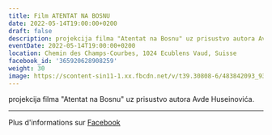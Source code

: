 ```yaml
---
title: Film ATENTAT NA BOSNU
date: 2022-05-14T19:00:00+0200
draft: false
description: projekcija filma "Atentat na Bosnu" uz prisustvo autora Avde Huseinovića.
eventDate: 2022-05-14T19:00:00+0200
location: Chemin des Champs-Courbes, 1024 Ecublens Vaud, Suisse
facebook_id: '365920628908259'
weight: 30
image: https://scontent-sin11-1.xx.fbcdn.net/v/t39.30808-6/483842093_9330013443761058_8599832410174975788_n.jpg?_nc_cat=104&ccb=1-7&_nc_sid=9e60e4&_nc_ohc=kYSSgNrJ85QQ7kNvwGd1Hh0&_nc_oc=AdmXAHAhdDh0c9UkEdNvTW64L9-kOJFQJ6LSLzrPY19Vt_VTmkwSQFKHDvAFNR5lEF8&_nc_zt=23&_nc_ht=scontent-sin11-1.xx&edm=ABTKTjYEAAAA&_nc_gid=idQKz17jwbQt6a4YDniMgQ&oh=00_AfKlaqRTZjhlSZqzj0mH_vrEY4vReJKS-Vpb3kLI-JC7mw&oe=68418953
---
```


projekcija filma "Atentat na Bosnu" uz prisustvo autora Avde Huseinovića.

---

Plus d'informations sur [Facebook](https://facebook.com/events/365920628908259)